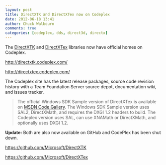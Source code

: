```yaml
---
layout: post
title: DirectXTK and DirectXTex now on Codeplex
date: 2012-06-18 13:41
author: Chuck Walbourn
comments: true
categories: [codeplex, dds, direct3d, directx]
---
```

The <a href="https://walbourn.github.io/directxtk/">DirectXTK</a> and <a href="https://walbourn.github.io/directxtex/">DirectXTex</a> libraries now have official homes on Codeplex.
<!--more-->

<a href="http://directxtk.codeplex.com/">http://directxtk.codeplex.com/</a>

<a href="http://directxtex.codeplex.com/">http://directxtex.codeplex.com/</a>

The Codeplex site has the latest release packages, source code revision history with a Team Foundation Server source depot, documentation wiki, and issues tracker.

> The official Windows SDK Sample version of DirectXTex is available on <a href="http://code.msdn.microsoft.com/windowsdesktop/DirectX-11-Texture-fecd4824">MSDN Code Gallery</a>. The Windows SDK Sample version uses SAL2, DirectXMath, and requires the DXGI 1.2 headers to build. The Codeplex version uses SAL, can use XNAMath or DirectXMath, and optionally uses DXGI 1.2.

<strong>Update:</strong> Both are also now available on GitHub and CodePlex has been shut down.

<a href="https://github.com/Microsoft/DirectXTK">https://github.com/Microsoft/DirectXTK</a>

<a href="https://github.com/Microsoft/DirectXTex">https://github.com/Microsoft/DirectXTex</a>
